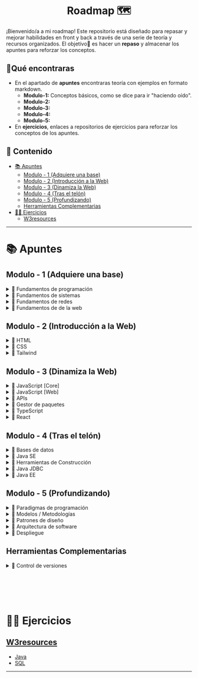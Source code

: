 <h1 align='center'>Roadmap 🗺️</h1>

¡Bienvenido/a a mi roadmap!
Este repositorio está diseñado para repasar y mejorar habilidades en front y back a través de una serie de teoría y recursos organizados.
El objetivo🎯 es hacer un **repaso** y almacenar los apuntes para reforzar los conceptos.

<h2>🔎Qué encontraras</h3>

- En el apartado de **apuntes** encontraras teoría con ejemplos en formato markdown.
  - **Modulo-1:** Conceptos básicos, como se dice para ir "haciendo oído".
  - **Modulo-2:**
  - **Modulo-3:**
  - **Modulo-4:**
  - **Modulo-5:**
- En **ejercicios**, enlaces a repositorios de ejercicios para reforzar los conceptos de los apuntes.

<h2>📑 Contenido</h2>

- [📚 Apuntes](#-apuntes)
  - [Modulo - 1 (Adquiere una base)](#modulo---1-adquiere-una-base)
  - [Modulo - 2 (Introducción a la Web)](#modulo---2-introducción-a-la-web)
  - [Modulo - 3 (Dinamiza la Web)](#modulo---3-dinamiza-la-web)
  - [Modulo - 4 (Tras el telón)](#modulo---4-tras-el-telón)
  - [Modulo - 5 (Profundizando)](#modulo---5-profundizando)
  - [Herramientas Complementarias](#herramientas-complementarias)
- [🧑‍💻 Ejercicios](#-ejercicios)
  - [W3resources](#w3resources)

---

# 📚 Apuntes

## Modulo - 1 (Adquiere una base)

<!-- Fundamentos de programación -->
<details>
  <summary>📁 Fundamentos de programación</summary>
  <ul>
    <li><a href="https://github.com/unainavarro/roadmap/blob/main/apuntes/modulo-1/01-fundamentos-de-programacion/01-introduccion.md">Introducción</a></li>
    <li><a href="https://github.com/unainavarro/roadmap/blob/main/apuntes/modulo-1/01-fundamentos-de-programacion/02-variables.md">Variables</a></li>
    <li><a href="https://github.com/unainavarro/roadmap/blob/main/apuntes/modulo-1/01-fundamentos-de-programacion/03-tipos_de_datos.md">Tipos de datos</a></li>
    <li><a href="https://github.com/unainavarro/roadmap/blob/main/apuntes/modulo-1/01-fundamentos-de-programacion/04-arrays.md">Arrays</a></li>
    <li><a href="https://github.com/unainavarro/roadmap/blob/main/apuntes/modulo-1/01-fundamentos-de-programacion/05-funciones.md">Funciones</a></li>
    <li><a href="https://github.com/unainavarro/roadmap/blob/main/apuntes/modulo-1/01-fundamentos-de-programacion/06-control_de_flujo.md">Control de flujo</a></li>
    <li><a href="https://github.com/unainavarro/roadmap/blob/main/apuntes/modulo-1/01-fundamentos-de-programacion/07-estructura_de_datos.md">Estructura de datos</a></li>
    <li><a href="https://github.com/unainavarro/roadmap/blob/main/apuntes/modulo-1/01-fundamentos-de-programacion/08-algoritmos.md">Algoritmos</a></li>
    <li><a href="https://github.com/unainavarro/roadmap/blob/main/apuntes/modulo-1/01-fundamentos-de-programacion/09-lenguajes_de_programacion.md">Lenguajes de programación</a></li>
    <li><a href="https://github.com/unainavarro/roadmap/blob/main/apuntes/modulo-1/01-fundamentos-de-programacion/10-niveles.md">Niveles de los lenguajes</a></li>
    <li><a href="https://github.com/unainavarro/roadmap/blob/main/apuntes/modulo-1/01-fundamentos-de-programacion/11-tipado.md">Tipado</a></li>
    <li><a href="https://github.com/unainavarro/roadmap/blob/main/apuntes/modulo-1/01-fundamentos-de-programacion/12-conversion.md">Conversion</a></li>
    <li><a href="https://github.com/unainavarro/roadmap/blob/main/apuntes/modulo-1/01-fundamentos-de-programacion/13-introduccion_paradigmas.md">Introducción a los paradigmas de programación</a></li>
  </ul>  
</details>
<!-- [FIN]Fundamentos de programación -->

<!-- Fundamentos de sistemas -->
<details>
  <summary>📁 Fundamentos de sistemas</summary>
  <ul>
    <li><a href="https://github.com/unainavarro/roadmap/blob/main/apuntes/modulo-1/02-fundamentos-de-sistemas/01-hardware_software.md">Hardware y Software</a></li>
    <li><a href="https://github.com/unainavarro/roadmap/blob/main/apuntes/modulo-1/02-fundamentos-de-sistemas/02-sistemas_operativos.md">Sistemas operativos</a></li>
    <li><a href="https://github.com/unainavarro/roadmap/blob/main/apuntes/modulo-1/02-fundamentos-de-sistemas/03-terminal.md">Introducción a la terminal</a></li>
    <li><a href="https://github.com/unainavarro/roadmap/blob/main/apuntes/modulo-1/02-fundamentos-de-sistemas/04-variables_de_entorno.md">Variables de entorno</a></li>
  </ul>  
</details>
<!-- [FIN]Fundamentos de sistemas -->

<!-- Fundamentos de redes -->
<details>
  <summary>📁 Fundamentos de redes</summary>
  <ul>
    <li><a href="https://github.com/unainavarro/roadmap/blob/main/apuntes/modulo-1/03-fundamentos-de-redes/01-modelos_de_referencia.md">Modelos de referencia (OSI)</a></li>
    <li><a href="https://github.com/unainavarro/roadmap/blob/main/apuntes/modulo-1/03-fundamentos-de-redes/02-protocolos_de_red.md">Protocolos de red</a></li>
    <li><a href="https://github.com/unainavarro/roadmap/blob/main/apuntes/modulo-1/03-fundamentos-de-redes/03-tipos_de_redes.md">Tipos de red</a></li>
    <li><a href="https://github.com/unainavarro/roadmap/blob/main/apuntes/modulo-1/03-fundamentos-de-redes/04-topologias_de_red.md">Topología de red</a></li>
    <li><a href="https://github.com/unainavarro/roadmap/blob/main/apuntes/modulo-1/03-fundamentos-de-redes/05-direccionamiento.md">Introducción al direccionamiento IP</a></li>
    <li><a href="https://github.com/unainavarro/roadmap/blob/main/apuntes/modulo-1/03-fundamentos-de-redes/06-arquitectura_de_red.md">Arquitectura de red</a></li>
    <li><a href="https://github.com/unainavarro/roadmap/blob/main/apuntes/modulo-1/03-fundamentos-de-redes/07-enrutamiento_conmutacion.md">Protocolos de enrutamiento y conmutación</a></li>
    <li><a href="https://github.com/unainavarro/roadmap/blob/main/apuntes/modulo-1/03-fundamentos-de-redes/08-dispositivos_de_red.md">Dispositivos de red</a></li>
    <li><a href="https://github.com/unainavarro/roadmap/blob/main/apuntes/modulo-1/03-fundamentos-de-redes/09-internet.md">Internet</a></li>
  </ul>  
</details>
<!-- [FIN]Fundamentos de redes -->

<!-- Fundamentos de de la web -->
<details>
  <summary>📁 Fundamentos de de la web</summary>
  <ul>
    <li><a href="https://github.com/unainavarro/roadmap/blob/main/apuntes/modulo-1/04-fundamentos-de-la-web/01-tipos_de_desarrollo.md">Tipos de desarrollo</a></li>
    <li><a href="https://github.com/unainavarro/roadmap/blob/main/apuntes/modulo-1/04-fundamentos-de-la-web/02-areas_de_desarrollo_web.md">Áreas de desarrollo web</a></li>
    <li><a href="https://github.com/unainavarro/roadmap/blob/main/apuntes/modulo-1/04-fundamentos-de-la-web/03-navegadores.md">Navegadores</a></li>
    <li><a href="https://github.com/unainavarro/roadmap/blob/main/apuntes/modulo-1/04-fundamentos-de-la-web/04-clientes_servidores.md">Servidores y clientes</a></li>
    <li><a href="https://github.com/unainavarro/roadmap/blob/main/apuntes/modulo-1/04-fundamentos-de-la-web/05-http.md">Protocolo HTTP</a></li>
    <li><a href="https://github.com/unainavarro/roadmap/blob/main/apuntes/modulo-1/04-fundamentos-de-la-web/06-cms.md">Sistema de gestión de contenido (CMS)</a></li>
    <li><a href="https://github.com/unainavarro/roadmap/blob/main/apuntes/modulo-1/04-fundamentos-de-la-web/07-frameworks.md">Frameworks</a></li>
    <li><a href="https://github.com/unainavarro/roadmap/blob/main/apuntes/modulo-1/04-fundamentos-de-la-web/08-librerias.md">Librerías</a></li>
    <li><a href="https://github.com/unainavarro/roadmap/blob/main/apuntes/modulo-1/04-fundamentos-de-la-web/09-stacks.md">Stacks</a></li>
    <li><a href="https://github.com/unainavarro/roadmap/blob/main/apuntes/modulo-1/04-fundamentos-de-la-web/10-entorno_de_desarrollo_integrado.md">Entorno de desarrollo integrado (IDE)</a></li>
    <li><a href="https://github.com/unainavarro/roadmap/blob/main/apuntes/modulo-1/04-fundamentos-de-la-web/11-devtools.md">DevTools</a></li>
  </ul>  
</details>
<!-- [FIN]Fundamentos de de la web -->

## Modulo - 2 (Introducción a la Web)

<!-- HTML -->
<details>
  <summary>📁 HTML</summary>
  <ul>
    <li>
      <details>
        <summary>📁 Fundamentos</summary>
        <ul>
          <li><a href="https://github.com/unainavarro/roadmap/blob/main/apuntes/modulo-2/01-html/01-fundamentos/01-introduccion.md">HTML</a></li>
          <li><a href="https://github.com/unainavarro/roadmap/blob/main/apuntes/modulo-2/01-html/01-fundamentos/02-etiquetas.md">Etiquetas</a></li>
          <li><a href="https://github.com/unainavarro/roadmap/blob/main/apuntes/modulo-2/01-html/01-fundamentos/03-atributos.md">Atributos</a></li>
          <li><a href="https://github.com/unainavarro/roadmap/blob/main/apuntes/modulo-2/01-html/01-fundamentos/04-elementos.md">Elementos</a></li>
          <li><a href="https://github.com/unainavarro/roadmap/blob/main/apuntes/modulo-2/01-html/01-fundamentos/05-comportamiento.md">Comportamiento</a></li>
        </ul>
      </details>
    </li>
    <li>
      <details>
        <summary>📁 Cabecera</summary>
        <ul>
          <li><a href="https://github.com/unainavarro/roadmap/blob/main/apuntes/modulo-2/01-html/02-cabeceras/01-head.md">Head</a></li>
          <li><a href="https://github.com/unainavarro/roadmap/blob/main/apuntes/modulo-2/01-html/02-cabeceras/02-meta.md">Meta</a></li>
          <li><a href="https://github.com/unainavarro/roadmap/blob/main/apuntes/modulo-2/01-html/02-cabeceras/03-link.md">Link</a></li>
          <li><a href="https://github.com/unainavarro/roadmap/blob/main/apuntes/modulo-2/01-html/02-cabeceras/04-script.md">Script</a></li>
          <li><a href="https://github.com/unainavarro/roadmap/blob/main/apuntes/modulo-2/01-html/02-cabeceras/05-favicon.md">Favicon</a></li>
        </ul>
      </details>
    </li>
    <li>
      <details>
        <summary>📁 Elementos</summary>
        <ul>
          <li>
            <details>
              <summary>📁 Textos</summary>
              <ul>
                <li><a href="https://github.com/unainavarro/roadmap/blob/main/apuntes/modulo-2/01-html/03-elementos/01-textos/01-encabezados.md">Encabezados</a></li>
                <li><a href="https://github.com/unainavarro/roadmap/blob/main/apuntes/modulo-2/01-html/03-elementos/01-textos/02-parrafos.md">Párrafos</a></li>
                <li><a href="https://github.com/unainavarro/roadmap/blob/main/apuntes/modulo-2/01-html/03-elementos/01-textos/03-formato.md">Formato</a></li>
                <li><a href="https://github.com/unainavarro/roadmap/blob/main/apuntes/modulo-2/01-html/03-elementos/01-textos/04-direccion_de_texto.md">Dirección de texto</a></li>
                <li><a href="https://github.com/unainavarro/roadmap/blob/main/apuntes/modulo-2/01-html/03-elementos/01-textos/05-informacion.md">Información</a></li>
                <li><a href="https://github.com/unainavarro/roadmap/blob/main/apuntes/modulo-2/01-html/03-elementos/01-textos/06-acronimos_entidades.md">Acrónimos y entidades</a></li>
                <li><a href="https://github.com/unainavarro/roadmap/blob/main/apuntes/modulo-2/01-html/03-elementos/01-textos/07-texto_maquina.md">Texto maquina</a></li>
              </ul>
            </details>
          </li>
          <li>
            <details>
              <summary>📁 Enlaces</summary>
              <ul>
                <li><a href="https://github.com/unainavarro/roadmap/blob/main/apuntes/modulo-2/01-html/03-elementos/02-enlaces/01-rutas.md">Rutas</a></li>
                <li><a href="https://github.com/unainavarro/roadmap/blob/main/apuntes/modulo-2/01-html/03-elementos/02-enlaces/02-internos_externos.md">Internos y externos</a></li>
                <li><a href="https://github.com/unainavarro/roadmap/blob/main/apuntes/modulo-2/01-html/03-elementos/02-enlaces/03-ancla.md">Ancla</a></li>
                <li><a href="https://github.com/unainavarro/roadmap/blob/main/apuntes/modulo-2/01-html/03-elementos/02-enlaces/04-fragmentos.md">Fragmentos</a></li>
                <li><a href="https://github.com/unainavarro/roadmap/blob/main/apuntes/modulo-2/01-html/03-elementos/02-enlaces/05-interactivos.md">Interactivos</a></li>
                <li><a href="https://github.com/unainavarro/roadmap/blob/main/apuntes/modulo-2/01-html/03-elementos/02-enlaces/06-base.md">Base</a></li>
              </ul>
            </details>
          </li>
          <li>
            <details>
              <summary>📁 Listas</summary>
              <ul>
                <li><a href="https://github.com/unainavarro/roadmap/blob/main/apuntes/modulo-2/01-html/03-elementos/03-listas/01-ordenadas.md">Ordenadas</a></li>
                <li><a href="https://github.com/unainavarro/roadmap/blob/main/apuntes/modulo-2/01-html/03-elementos/03-listas/02-desordenadas.md">Desordenadas</a></li>
                <li><a href="https://github.com/unainavarro/roadmap/blob/main/apuntes/modulo-2/01-html/03-elementos/03-listas/03-definiciones.md">Definiciones</a></li>
                <li><a href="https://github.com/unainavarro/roadmap/blob/main/apuntes/modulo-2/01-html/03-elementos/03-listas/04-anidadas.md">Anidadas</a></li>
              </ul>
            </details>
          </li>
          <li>
            <details>
              <summary>📁 Tablas</summary>
              <ul>
                <li><a href="https://github.com/unainavarro/roadmap/blob/main/apuntes/modulo-2/01-html/03-elementos/04-tablas/01-basica.md">Básicas</a></li>
                <li><a href="https://github.com/unainavarro/roadmap/blob/main/apuntes/modulo-2/01-html/03-elementos/04-tablas/02-semantica.md">Semánticas</a></li>
              </ul>
            </details>
          </li>
          <li>
            <details>
              <summary>📁 Formularios</summary>
              <ul>
                <li><a href="https://github.com/unainavarro/roadmap/blob/main/apuntes/modulo-2/01-html/03-elementos/05-formularios/01-form.md">Forms</a></li>
                <li><a href="https://github.com/unainavarro/roadmap/blob/main/apuntes/modulo-2/01-html/03-elementos/05-formularios/02-input.md">Input</a></li>
                <li><a href="https://github.com/unainavarro/roadmap/blob/main/apuntes/modulo-2/01-html/03-elementos/05-formularios/03-control_de_opciones.md">Control de opciones</a></li>
                <li><a href="https://github.com/unainavarro/roadmap/blob/main/apuntes/modulo-2/01-html/03-elementos/05-formularios/04-controles.md">Controles</a></li>
                <li><a href="https://github.com/unainavarro/roadmap/blob/main/apuntes/modulo-2/01-html/03-elementos/05-formularios/05-validacion.md">Validaciones</a></li>
              </ul>
            </details>
          </li>
          <li>
            <details>
              <summary>📁 Imágenes</summary>
              <ul>
                <li><a href="https://github.com/unainavarro/roadmap/blob/main/apuntes/modulo-2/01-html/03-elementos/06-imagenes/01-img.md">Imágenes</a></li>
                <li><a href="https://github.com/unainavarro/roadmap/blob/main/apuntes/modulo-2/01-html/03-elementos/06-imagenes/02-carga.md">Carga de imágenes</a></li>
                <li><a href="https://github.com/unainavarro/roadmap/blob/main/apuntes/modulo-2/01-html/03-elementos/06-imagenes/03-figure.md">Figure</a></li>
                <li><a href="https://github.com/unainavarro/roadmap/blob/main/apuntes/modulo-2/01-html/03-elementos/06-imagenes/04-picture.md">Picture</a></li>
                <li><a href="https://github.com/unainavarro/roadmap/blob/main/apuntes/modulo-2/01-html/03-elementos/06-imagenes/05-map.md">Map</a></li>
              </ul>
            </details>
          </li>
          <li>
            <details>
              <summary>📁 Audio y video</summary>
              <ul>
                <li><a href="https://github.com/unainavarro/roadmap/blob/main/apuntes/modulo-2/01-html/03-elementos/07-audio-video/01-audio.md">Audio</a></li>
                <li><a href="https://github.com/unainavarro/roadmap/blob/main/apuntes/modulo-2/01-html/03-elementos/07-audio-video/02-videos.md">Videos</a></li>
                <li><a href="https://github.com/unainavarro/roadmap/blob/main/apuntes/modulo-2/01-html/03-elementos/07-audio-video/03-track.md">Track</a></li>
              </ul>
            </details>
          </li>
          <li>
            <details>
              <summary>📁 Interactivas</summary>
              <ul>
                <li><a href="https://github.com/unainavarro/roadmap/blob/main/apuntes/modulo-2/01-html/03-elementos/08-interactivas/01-despegables.md">Despegables</a></li>
                <li><a href="https://github.com/unainavarro/roadmap/blob/main/apuntes/modulo-2/01-html/03-elementos/08-interactivas/02-pop_up.md">Pop-up</a></li>
                <li><a href="https://github.com/unainavarro/roadmap/blob/main/apuntes/modulo-2/01-html/03-elementos/08-interactivas/03-svg.md">SVG</a></li>
                <li><a href="https://github.com/unainavarro/roadmap/blob/main/apuntes/modulo-2/01-html/03-elementos/08-interactivas/04-mix.md">Mix</a></li>
              </ul>
            </details>
          </li>
          <li>
            <details>
              <summary>📁 Objetos externos</summary>
              <ul>
                <li><a href="https://github.com/unainavarro/roadmap/blob/main/apuntes/modulo-2/01-html/03-elementos/09-objetos-externos/01-object.md">Object</a></li>
                <li><a href="https://github.com/unainavarro/roadmap/blob/main/apuntes/modulo-2/01-html/03-elementos/09-objetos-externos/02-iframe.md">Iframes</a></li>
                <li><a href="https://github.com/unainavarro/roadmap/blob/main/apuntes/modulo-2/01-html/03-elementos/09-objetos-externos/03-embed.md">Embed</a></li>
                <li><a href="https://github.com/unainavarro/roadmap/blob/main/apuntes/modulo-2/01-html/03-elementos/09-objetos-externos/04-templates.md">Templates</a></li>
              </ul>
            </details>
          </li>
        </ul>
      </details>
    </li>
    <li>
      <details>
        <summary>📁 Buenas practicas</summary>
        <ul>
          <li><a href="https://github.com/unainavarro/roadmap/blob/main/apuntes/modulo-2/01-html/04-buenas-practicas/01-semanticos.md">Elementos semánticos</a></li>
          <li><a href="https://github.com/unainavarro/roadmap/blob/main/apuntes/modulo-2/01-html/04-buenas-practicas/02-aria.md">Aria</a></li>
          <li><a href="https://github.com/unainavarro/roadmap/blob/main/apuntes/modulo-2/01-html/04-buenas-practicas/03-tabindex.md">Tabindex</a></li>
          <li><a href="https://github.com/unainavarro/roadmap/blob/main/apuntes/modulo-2/01-html/04-buenas-practicas/04-data_attributes.md">Data attribute</a></li>
          <li><a href="https://github.com/unainavarro/roadmap/blob/main/apuntes/modulo-2/01-html/04-buenas-practicas/05-seo.md">SEO</a></li>
          <li><a href="https://github.com/unainavarro/roadmap/blob/main/apuntes/modulo-2/01-html/04-buenas-practicas/06-emmet.md">Emmet</a></li>
        </ul>
      </details>
    </li>
  </ul>
</details>
<!-- [FIN]HTML -->

<!-- CSS -->
<details>
  <summary>📁 CSS</summary>
  <ul>
    <li>
      <details>
        <summary>📁 Fundamentos</summary>
        <ul>
          <li><a href="https://github.com/unainavarro/roadmap/blob/main/apuntes/modulo-2/02-css/01-fundamentos/01-introduccion.md">Introducción CSS</a></li>
          <li><a href="https://github.com/unainavarro/roadmap/blob/main/apuntes/modulo-2/02-css/01-fundamentos/02-agregar_css.md">Agregar CSS</a></li>
          <li><a href="https://github.com/unainavarro/roadmap/blob/main/apuntes/modulo-2/02-css/01-fundamentos/03-selectores.md">Selectores</a></li>
          <li><a href="https://github.com/unainavarro/roadmap/blob/main/apuntes/modulo-2/02-css/01-fundamentos/04-cascada.md">Cascada</a></li>
          <li><a href="https://github.com/unainavarro/roadmap/blob/main/apuntes/modulo-2/02-css/01-fundamentos/05-herencia.md">Herencia</a></li>
          <li><a href="https://github.com/unainavarro/roadmap/blob/main/apuntes/modulo-2/02-css/01-fundamentos/06-especificidad.md">Especificidad</a></li>
          <li><a href="https://github.com/unainavarro/roadmap/blob/main/apuntes/modulo-2/02-css/01-fundamentos/07-modelo_de_caja.md">Modelo de caja</a></li>
          <li><a href="https://github.com/unainavarro/roadmap/blob/main/apuntes/modulo-2/02-css/01-fundamentos/08-posicionamiento.md">Posicionamiento</a></li>
          <li><a href="https://github.com/unainavarro/roadmap/blob/main/apuntes/modulo-2/02-css/01-fundamentos/09-capas_visibilidad.md">Capas y visibilidad</a></li>
          <li><a href="https://github.com/unainavarro/roadmap/blob/main/apuntes/modulo-2/02-css/01-fundamentos/10-pseudoclases.md">Pseudoclases</a></li>
          <li><a href="https://github.com/unainavarro/roadmap/blob/main/apuntes/modulo-2/02-css/01-fundamentos/11-pseudoelementos.md">Pseudoelementos</a></li>
          <li><a href="https://github.com/unainavarro/roadmap/blob/main/apuntes/modulo-2/02-css/01-fundamentos/12-unidades.md">Unidades de medida</a></li>
          <li><a href="https://github.com/unainavarro/roadmap/blob/main/apuntes/modulo-2/02-css/01-fundamentos/13-fuentes.md">Fuentes</a></li>
          <li><a href="https://github.com/unainavarro/roadmap/blob/main/apuntes/modulo-2/02-css/01-fundamentos/14-colores.md">Colores</a></li>
          <li><a href="https://github.com/unainavarro/roadmap/blob/main/apuntes/modulo-2/02-css/01-fundamentos/15-degradados.md">Degradados</a></li>
          <li><a href="https://github.com/unainavarro/roadmap/blob/main/apuntes/modulo-2/02-css/01-fundamentos/16-sombras.md">Sombras</a></li>
          <li><a href="https://github.com/unainavarro/roadmap/blob/main/apuntes/modulo-2/02-css/01-fundamentos/17-variables.md">Variables</a></li>
          <li><a href="https://github.com/unainavarro/roadmap/blob/main/apuntes/modulo-2/02-css/01-fundamentos/18-funciones.md">Funciones</a></li>
          <li><a href="https://github.com/unainavarro/roadmap/blob/main/apuntes/modulo-2/02-css/01-fundamentos/19-nesting.md">Nesting</a></li>
          <li><a href="https://github.com/unainavarro/roadmap/blob/main/apuntes/modulo-2/02-css/01-fundamentos/20-navegadores.md">Navegadores</a></li>
          <li><a href="https://github.com/unainavarro/roadmap/blob/main/apuntes/modulo-2/02-css/01-fundamentos/21-reglas_de_arroba.md">Reglas de arroba</a></li>
        </ul>
      </details>
    </li>
    <li>
      <details>
        <summary>📁 Flexbox</summary>
        <ul>
          <li><a href="https://github.com/unainavarro/roadmap/blob/main/apuntes/modulo-2/02-css/02-flexbox/01-introduccion.md">Flexbox</a></li>
          <li><a href="https://github.com/unainavarro/roadmap/blob/main/apuntes/modulo-2/02-css/02-flexbox/02-flujo_de_flexbox.md">Flujo de flexbox</a></li>
          <li><a href="https://github.com/unainavarro/roadmap/blob/main/apuntes/modulo-2/02-css/02-flexbox/03-eje_principal.md">Eje principal</a></li>
          <li><a href="https://github.com/unainavarro/roadmap/blob/main/apuntes/modulo-2/02-css/02-flexbox/04-eje_transversal.md">Eje transversal</a></li>
          <li><a href="https://github.com/unainavarro/roadmap/blob/main/apuntes/modulo-2/02-css/02-flexbox/05-tama%C3%B1o_hijos.md">Tamaño hijos(items)</a></li>
          <li><a href="https://github.com/unainavarro/roadmap/blob/main/apuntes/modulo-2/02-css/02-flexbox/06-mover_hijos.md">Mover hijos(items)</a></li>
          <li><a href="https://github.com/unainavarro/roadmap/blob/main/apuntes/modulo-2/02-css/02-flexbox/07-ordenar_hijos.md">Ordenar hijos(items)</a></li>
          <li><a href="https://github.com/unainavarro/roadmap/blob/main/apuntes/modulo-2/02-css/02-flexbox/08-wrap.md">Wrap</a></li>
          <li><a href="https://github.com/unainavarro/roadmap/blob/main/apuntes/modulo-2/02-css/02-flexbox/09-gap.md">Gap</a></li>
        </ul>
      </details>
    </li>
    <li>
      <details>
        <summary>📁 Grid</summary>
        <ul>
          <li><a href="https://github.com/unainavarro/roadmap/blob/main/apuntes/modulo-2/02-css/03-grid/01-introduccion.md">Grid</a></li>
          <li><a href="https://github.com/unainavarro/roadmap/blob/main/apuntes/modulo-2/02-css/03-grid/02-explicito.md">Explicito</a></li>
          <li><a href="https://github.com/unainavarro/roadmap/blob/main/apuntes/modulo-2/02-css/03-grid/03-implicito.md">Implícito</a></li>
          <li><a href="https://github.com/unainavarro/roadmap/blob/main/apuntes/modulo-2/02-css/03-grid/04-lineas.md">Líneas</a></li>
          <li><a href="https://github.com/unainavarro/roadmap/blob/main/apuntes/modulo-2/02-css/03-grid/05-areas.md">Áreas</a></li>
          <li><a href="https://github.com/unainavarro/roadmap/blob/main/apuntes/modulo-2/02-css/03-grid/06-autofill_autofit.md">Auto-fill y auto-fit</a></li>
          <li><a href="https://github.com/unainavarro/roadmap/blob/main/apuntes/modulo-2/02-css/03-grid/07-mover_items.md">Mover item</a></li>
        </ul>
      </details>
    </li>
    <li>
      <details>
        <summary>📁 Responsive</summary>
        <ul>
          <li><a href="https://github.com/unainavarro/roadmap/blob/main/apuntes/modulo-2/02-css/04-responsive/01-introduccion.md">Diseño web responsive</a></li>
          <li><a href="https://github.com/unainavarro/roadmap/blob/main/apuntes/modulo-2/02-css/04-responsive/02-media_queries.md">Media queries</a></li>
          <li><a href="https://github.com/unainavarro/roadmap/blob/main/apuntes/modulo-2/02-css/04-responsive/03-container_queries.md">Container queries</a></li>
          <li><a href="https://github.com/unainavarro/roadmap/blob/main/apuntes/modulo-2/02-css/04-responsive/04-multicolumn.md">Multicolumn</a></li>
          <li><a href="https://github.com/unainavarro/roadmap/blob/main/apuntes/modulo-2/02-css/04-responsive/05-float.md">Float</a></li>
        </ul>
      </details>
    </li>
    <li>
      <details>
        <summary>📁 Animaciones y Filtros</summary>
        <ul>
          <li><a href="https://github.com/unainavarro/roadmap/blob/main/apuntes/modulo-2/02-css/05-animaciones-filtros/01-transiciones.md">Transiciones</a></li>
          <li><a href="https://github.com/unainavarro/roadmap/blob/main/apuntes/modulo-2/02-css/05-animaciones-filtros/02-animaciones.md">Animaciones</a></li>
          <li><a href="https://github.com/unainavarro/roadmap/blob/main/apuntes/modulo-2/02-css/05-animaciones-filtros/03-transformaciones.md">Transformaciones</a></li>
          <li><a href="https://github.com/unainavarro/roadmap/blob/main/apuntes/modulo-2/02-css/05-animaciones-filtros/04-scroll.md">Scroll</a></li>
          <li><a href="https://github.com/unainavarro/roadmap/blob/main/apuntes/modulo-2/02-css/05-animaciones-filtros/05-filtros.md">Filtros</a></li>
        </ul>
      </details>
    </li>
    <li>
      <details>
        <summary>📁 Enfoques</summary>
        <ul>
          <li><a href="https://github.com/unainavarro/roadmap/blob/main/apuntes/modulo-2/02-css/06-enfoque-de-desarrollo/01-introduccion.md">Enfoque de desarrollo</a></li>
          <li><a href="https://github.com/unainavarro/roadmap/blob/main/apuntes/modulo-2/02-css/06-enfoque-de-desarrollo/02-mobile_desktop_first.md">Mobile first y desktop first</a></li>
          <li><a href="https://github.com/unainavarro/roadmap/blob/main/apuntes/modulo-2/02-css/06-enfoque-de-desarrollo/03-enfoque_modular.md">Enfoque modular</a></li>
          <li><a href="https://github.com/unainavarro/roadmap/blob/main/apuntes/modulo-2/02-css/06-enfoque-de-desarrollo/04-bem.md">BEM</a></li>
          <li><a href="https://github.com/unainavarro/roadmap/blob/main/apuntes/modulo-2/02-css/06-enfoque-de-desarrollo/05-utility_first.md">Utility first</a></li>
          <li><a href="https://github.com/unainavarro/roadmap/blob/main/apuntes/modulo-2/02-css/06-enfoque-de-desarrollo/06-atomic_design.md">Atomic design</a></li>
          <li><a href="https://github.com/unainavarro/roadmap/blob/main/apuntes/modulo-2/02-css/06-enfoque-de-desarrollo/07-emmet.md">Emmet</a></li>
        </ul>
      </details>
    </li>
  </ul>
</details>
<!-- [FIN]CSS -->

<!-- Tailwind -->
<details>
  <summary>📁 Tailwind</summary>
  <ul>
    <li><a href="https://github.com/unainavarro/roadmap/blob/main/apuntes/modulo-2/03-tailwind/01-introduccion.md">Introducción</a></li>
    <li><a href="https://github.com/unainavarro/roadmap/blob/main/apuntes/modulo-2/03-tailwind/02-instalacion_configuracion.md">Instalación y configuración</a></li>
    <li><a href="https://github.com/unainavarro/roadmap/blob/main/apuntes/modulo-2/03-tailwind/03-conceptos_basicos.md">Conceptos básicos</a></li>
    <li><a href="https://github.com/unainavarro/roadmap/blob/main/apuntes/modulo-2/03-tailwind/04-estilos_basicos.md">Estilos básicos</a></li>
    <li><a href="https://github.com/unainavarro/roadmap/blob/main/apuntes/modulo-2/03-tailwind/05-componentes_layouts.md">Componentes y layouts</a></li>
    <li><a href="https://github.com/unainavarro/roadmap/blob/main/apuntes/modulo-2/03-tailwind/06-estados.md">Estados</a></li>
    <li><a href="https://github.com/unainavarro/roadmap/blob/main/apuntes/modulo-2/03-tailwind/07-plugins.md">Plugins</a></li>
    <li><a href="https://github.com/unainavarro/roadmap/blob/main/apuntes/modulo-2/03-tailwind/08-optimizacion.md">Optimización</a></li>
  </ul>  
</details>
<!-- [FIN]Tailwind -->

## Modulo - 3 (Dinamiza la Web)

<!-- Javascript [Core] -->
<details>
  <summary>📁 JavaScript [Core]</summary>
  <ul>
    <li>
      <details>
        <summary>📁 Conceptos</summary>
        <ul>
          <li><a href="https://github.com/unainavarro/roadmap/blob/main/apuntes/modulo-3/01-javascript/01-conceptos/01-javascript.md">JavaScript</a></li>
          <li><a href="https://github.com/unainavarro/roadmap/blob/main/apuntes/modulo-3/01-javascript/01-conceptos/02-entornos.md">Entornos</a></li>
          <li><a href="https://github.com/unainavarro/roadmap/blob/main/apuntes/modulo-3/01-javascript/01-conceptos/03-motores.md">Motores</a></li>
          <li><a href="https://github.com/unainavarro/roadmap/blob/main/apuntes/modulo-3/01-javascript/01-conceptos/04-agregar_enlazar.md">Agregar o enlazar</a></li>
        </ul>
      </details>
    </li>
    <li>
      <details>
        <summary>📁 Sintaxis bases</summary>
        <ul>
          <li><a href="https://github.com/unainavarro/roadmap/blob/main/apuntes/modulo-3/01-javascript/02-sintaxis-bases/01-expresiones_declaraciones.md">Expresiones y declaraciones</a></li>
          <li><a href="https://github.com/unainavarro/roadmap/blob/main/apuntes/modulo-3/01-javascript/02-sintaxis-bases/02-variables.md">Variables</a></li>
          <li><a href="https://github.com/unainavarro/roadmap/blob/main/apuntes/modulo-3/01-javascript/02-sintaxis-bases/03-vida_scope_hoisting.md">Vida, scope y hoisting</a></li>
          <li><a href="https://github.com/unainavarro/roadmap/blob/main/apuntes/modulo-3/01-javascript/02-sintaxis-bases/04-tipos_de_datos.md">Tipos de datos</a></li>
          <li><a href="https://github.com/unainavarro/roadmap/blob/main/apuntes/modulo-3/01-javascript/02-sintaxis-bases/05-operadores.md">Operadores</a></li>
          <li><a href="https://github.com/unainavarro/roadmap/blob/main/apuntes/modulo-3/01-javascript/02-sintaxis-bases/06-conversion.md">Conversion</a></li>
          <li><a href="https://github.com/unainavarro/roadmap/blob/main/apuntes/modulo-3/01-javascript/02-sintaxis-bases/07-feedback.md">Feedback básicos</a></li>
          <li><a href="https://github.com/unainavarro/roadmap/blob/main/apuntes/modulo-3/01-javascript/02-sintaxis-bases/08-sintaxis.md">Sintaxis</a></li>
        </ul>
      </details>
    </li>
    <li>
      <details>
        <summary>📁 Control de flujo</summary>
        <ul>
          <li><a href="https://github.com/unainavarro/roadmap/blob/main/apuntes/modulo-3/01-javascript/03-control-de-flujo/01-control_de_flujo.md">Control de flujo</a></li>
          <li><a href="https://github.com/unainavarro/roadmap/blob/main/apuntes/modulo-3/01-javascript/03-control-de-flujo/02-condicionales.md">Condicionales</a></li>
          <li><a href="https://github.com/unainavarro/roadmap/blob/main/apuntes/modulo-3/01-javascript/03-control-de-flujo/03-bucles.md">Bucles</a></li>
          <li><a href="https://github.com/unainavarro/roadmap/blob/main/apuntes/modulo-3/01-javascript/03-control-de-flujo/04-continue_break_label.md">Continues, break y label</a></li>
          <li><a href="https://github.com/unainavarro/roadmap/blob/main/apuntes/modulo-3/01-javascript/03-control-de-flujo/05-excepciones.md">Excepciones</a></li>
          <li><a href="https://github.com/unainavarro/roadmap/blob/main/apuntes/modulo-3/01-javascript/03-control-de-flujo/06-depuracion.md">Depuración</a></li>
        </ul>
      </details>
    </li>
    <li>
      <details>
        <summary>📁 Funciones</summary>
        <ul>
          <li><a href=""></a></li>
        </ul>
      </details>
    </li>
    <li>
      <details>
        <summary>📁 Objetos</summary>
        <ul>
          <li><a href=""></a></li>
        </ul>
      </details>
    </li>
    <li>
      <details>
        <summary>📁 Objetos incorporados</summary>
        <ul>
          <li><a href=""></a></li>
        </ul>
      </details>
    </li>
    <li>
      <details>
        <summary>📁 Array</summary>
        <ul>
          <li><a href=""></a></li>
        </ul>
      </details>
    </li>
    <li>
      <details>
        <summary>📁 Map y Set</summary>
        <ul>
          <li><a href=""></a></li>
        </ul>
      </details>
    </li>
    <li>
      <details>
        <summary>📁 Módulos</summary>
        <ul>
          <li><a href=""></a></li>
        </ul>
      </details>
    </li>
    <li>
      <details>
        <summary>📁 JSON</summary>
        <ul>
          <li><a href=""></a></li>
        </ul>
      </details>
    </li>
    <li>
      <details>
        <summary>📁 Manipular datos</summary>
        <ul>
          <li><a href=""></a></li>
        </ul>
      </details>
    </li>
    <li>
      <details>
        <summary>📁 Asincronía</summary>
        <ul>
          <li><a href=""></a></li>
        </ul>
      </details>
    </li>
    <li>
      <details>
        <summary>📁 APIs</summary>
        <ul>
          <li><a href=""></a></li>
        </ul>
      </details>
    </li>
  </ul>
</details>
<!-- [FIN]JavaScript[Core] -->

<!-- Javascript [Web] -->
<details>
  <summary>📁 JavaScript [Web]</summary>
  <ul>
    <li>
      <details>
        <summary>📁 BOM</summary>
        <ul>
          <li><a href=""></a></li>
        </ul>
      </details>
    </li>
    <li>
      <details>
        <summary>📁 DOM</summary>
        <ul>
          <li><a href=""></a></li>
        </ul>
      </details>
    </li>
    <li>
      <details>
        <summary>📁 Eventos</summary>
        <ul>
          <li><a href=""></a></li>
        </ul>
      </details>
    </li>
    <li>
      <details>
        <summary>📁 Formularios</summary>
        <ul>
          <li><a href=""></a></li>
        </ul>
      </details>
    </li>
    <li>
      <details>
        <summary>📁 Almacenamiento</summary>
        <ul>
          <li><a href=""></a></li>
        </ul>
      </details>
    </li>
  </ul>
</details>
<!-- [FIN]JavaScript[Web] -->

<!-- APIs -->
<details>
  <summary>📁 APIs</summary>
  <ul>
    <li><a href="">Introducción</a></li>
  </ul>  
</details>
<!-- [FIN]APIs -->

<!-- Gestor de paquetes -->
<details>
  <summary>📁 Gestor de paquetes</summary>
  <ul>
    <li><a href="">Introducción</a></li>
  </ul>  
</details>
<!-- [FIN]Gestor de paquetes -->

<!-- TypeScript -->
<details>
  <summary>📁 TypeScript</summary>
  <ul>
    <li><a href="">Introducción</a></li>
  </ul>  
</details>
<!-- [FIN]TypeScript -->

<!-- React -->
<details>
  <summary>📁 React</summary>
  <ul>
    <li><a href="">Introducción</a></li>
  </ul>  
</details>
<!-- [FIN]React -->

## Modulo - 4 (Tras el telón)

<!-- Bases de datos -->
<details>
  <summary>📁 Bases de datos</summary>
  <ul>
    <li>
      <details>
        <summary>📁 Fundamentos</summary>
        <ul>
          <li><a href="">HTML</a></li>
        </ul>
      </details>
    </li>
    <li>
      <details>
        <summary>📁 Cabecera</summary>
        <ul>
          <li><a href="">Head</a></li>
        </ul>
      </details>
    </li>
    <li>
      <details>
        <summary>📁 Elementos</summary>
        <ul>
          <li><a href=""></a></li>
        </ul>
      </details>
    </li>
    <li>
      <details>
        <summary>📁 Buenas practicas</summary>
        <ul>
          <li><a href=""></a></li>
        </ul>
      </details>
    </li>
  </ul>
</details>
<!-- [FIN]Bases de datos -->

<!-- Java SE -->
<details>
  <summary>📁 Java SE</summary>
  <ul>
    <li>
      <details>
        <summary>📁 Fundamentos</summary>
        <ul>
          <li><a href="">HTML</a></li>
        </ul>
      </details>
    </li>
    <li>
      <details>
        <summary>📁 Cabecera</summary>
        <ul>
          <li><a href="">Head</a></li>
        </ul>
      </details>
    </li>
    <li>
      <details>
        <summary>📁 Elementos</summary>
        <ul>
          <li><a href=""></a></li>
        </ul>
      </details>
    </li>
    <li>
      <details>
        <summary>📁 Buenas practicas</summary>
        <ul>
          <li><a href=""></a></li>
        </ul>
      </details>
    </li>
  </ul>
</details>
<!-- [FIN]Java SE -->

<!-- Herramientas de Construcción -->
<details>
  <summary>📁 Herramientas de Construcción</summary>
  <ul>
    <li><a href="">Introducción</a></li>
  </ul>  
</details>
<!-- [FIN]Herramientas de Construcción -->

<!-- Java JDBC -->
<details>
  <summary>📁 Java JDBC</summary>
  <ul>
    <li><a href="">Introducción</a></li>
  </ul>  
</details>
<!-- [FIN]Java JDBC -->

<!-- Java EE -->
<details>
  <summary>📁 Java EE</summary>
  <ul>
    <li>
      <details>
        <summary>📁 Fundamentos</summary>
        <ul>
          <li><a href="">HTML</a></li>
        </ul>
      </details>
    </li>
    <li>
      <details>
        <summary>📁 Cabecera</summary>
        <ul>
          <li><a href="">Head</a></li>
        </ul>
      </details>
    </li>
    <li>
      <details>
        <summary>📁 Elementos</summary>
        <ul>
          <li><a href=""></a></li>
        </ul>
      </details>
    </li>
    <li>
      <details>
        <summary>📁 Buenas practicas</summary>
        <ul>
          <li><a href=""></a></li>
        </ul>
      </details>
    </li>
  </ul>
</details>
<!-- [FIN]Java EE -->

## Modulo - 5 (Profundizando)

<!-- Paradigmas de programación -->
<details>
  <summary>📁 Paradigmas de programación</summary>
  <ul>
    <li><a href="">Introducción</a></li>
  </ul>  
</details>
<!-- [FIN]Paradigmas de programación -->

<!-- Modelos / Metodologías -->
<details>
  <summary>📁 Modelos / Metodologías</summary>
  <ul>
    <li><a href="">Introducción</a></li>
  </ul>  
</details>
<!-- [FIN]Modelos / Metodologías -->

<!-- Patrones de diseño -->
<details>
  <summary>📁 Patrones de diseño</summary>
  <ul>
    <li><a href="">Introducción</a></li>
  </ul>  
</details>
<!-- [FIN]Patrones de diseño -->

<!-- Arquitectura de software -->
<details>
  <summary>📁 Arquitectura de software</summary>
  <ul>
    <li><a href="">Introducción</a></li>
  </ul>  
</details>
<!-- [FIN]Arquitectura de software -->

<!-- Despliegue -->
<details>
  <summary>📁 Despliegue</summary>
  <ul>
    <li><a href="">Introducción</a></li>
  </ul>  
</details>
<!-- [FIN]Despliegue -->

## Herramientas Complementarias

<!-- Control de versiones -->
<details>
  <summary>📁 Control de versiones</summary>
  <ul>
    <li>
      <details>
        <summary>📁 Fundamentos</summary>
        <ul>
          <li><a href="">HTML</a></li>
        </ul>
      </details>
    </li>
    <li>
      <details>
        <summary>📁 Cabecera</summary>
        <ul>
          <li><a href="">Head</a></li>
        </ul>
      </details>
    </li>
    <li>
      <details>
        <summary>📁 Elementos</summary>
        <ul>
          <li><a href=""></a></li>
        </ul>
      </details>
    </li>
    <li>
      <details>
        <summary>📁 Buenas practicas</summary>
        <ul>
          <li><a href=""></a></li>
        </ul>
      </details>
    </li>
  </ul>
</details>
<!-- [FIN]Control de versiones -->

<br>
<br>
<br>
<br>
<br>

# 🧑‍💻 Ejercicios

## [W3resources](https://github.com/unainavarro/w3resources)

- [Java]()
- [SQL]()

---
